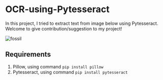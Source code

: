 # OCR-using-Pytesseract

In this project, I tried to extract text from image below using Pytesseract. Welcome to give contribution/suggestion to my project!

![fossil](https://user-images.githubusercontent.com/52826239/93709534-6dc93300-fb71-11ea-8e69-1da5901667fa.jpg)


## Requirements
1. Pillow, using command ```pip install pillow```
2. Pytesseract, using command ```pip install pytesseract```
